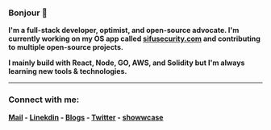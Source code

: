<h3>Bonjour 👋 </h1>

<b>I'm a full-stack developer, optimist, and open-source advocate. I'm currently working on my OS app called [sifusecurity.com](https://sifusecurity.com/) and contributing to multiple open-source projects.<b/>

<b>I mainly build with React, Node, GO, AWS, and Solidity but I'm always learning new tools & technologies.</b>


--------

<h3 align="left">Connect with me:</h3>

[Mail](mailto:pratiktiwari1212@gmail.com) -
[Linekdin](https://www.linkedin.com/in/pratiktiwari12/) - 
[Blogs](https://blogs.tiwaripratik.com/) -
[Twitter](https://twitter.com/pratikk_tiwari) -
[showwcase](https://www.showwcase.com/pratik-codes)











